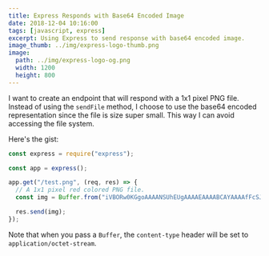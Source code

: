 ```yaml
---
title: Express Responds with Base64 Encoded Image
date: 2018-12-04 10:16:00
tags: [javascript, express]
excerpt: Using Express to send response with base64 encoded image.
image_thumb: ../img/express-logo-thumb.png
image:
  path: ../img/express-logo-og.png
  width: 1200
  height: 800
---
```

I want to create an endpoint that will respond with a 1x1 pixel PNG file. Instead of using the `sendFile` method, I choose to use the base64 encoded representation since the file is size super small. This way I can avoid accessing the file system.

Here's the gist:

```js
const express = require("express");

const app = express();

app.get("/test.png", (req, res) => {
  // A 1x1 pixel red colored PNG file.
  const img = Buffer.from("iVBORw0KGgoAAAANSUhEUgAAAAEAAAABCAYAAAAfFcSJAAAADUlEQVR42mP8z8DwHwAFBQIAX8jx0gAAAABJRU5ErkJggg==", "base64");

  res.send(img);
});
```

Note that when you pass a `Buffer`, the `content-type` header will be set to `application/octet-stream`.
